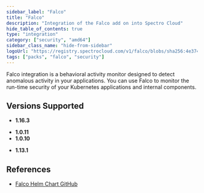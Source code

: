 ```yaml
---
sidebar_label: "Falco"
title: "Falco"
description: "Integration of the Falco add on into Spectro Cloud"
hide_table_of_contents: true
type: "integration"
category: ["security", "amd64"]
sidebar_class_name: "hide-from-sidebar"
logoUrl: "https://registry.spectrocloud.com/v1/falco/blobs/sha256:4e37461d0a31959ca8af65128329750ca3417e883e7e4ba17ee085b01a383a27?type=image.webp"
tags: ["packs", "falco", "security"]
---
```


Falco integration is a behavioral activity monitor designed to detect anomalous activity in your applications. You can
use Falco to monitor the run-time security of your Kubernetes applications and internal components.

## Versions Supported

<Tabs queryString="versions">

<TabItem label="1.16.x" value="1.16.x">

- **1.16.3**

</TabItem>
<TabItem label="1.0.x" value="1.0.x">

- **1.0.11**
- **1.0.10**

</TabItem>

<TabItem label="1.13.x" value="1.13.x">

- **1.13.1**

</TabItem>

</Tabs>

## References

- [Falco Helm Chart GitHub](https://github.com/falcosecurity/charts/tree/master/charts/falco)

